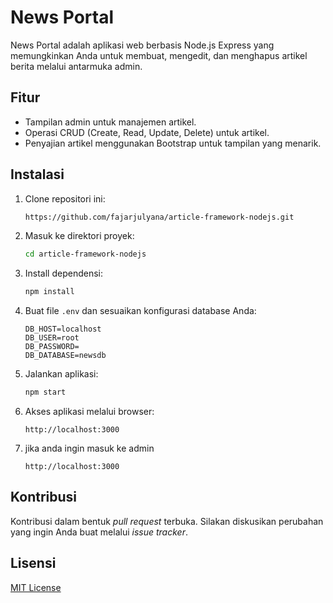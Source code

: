 # News Portal

News Portal adalah aplikasi web berbasis Node.js Express yang memungkinkan Anda untuk membuat, mengedit, dan menghapus artikel berita melalui antarmuka admin.

## Fitur

- Tampilan admin untuk manajemen artikel.
- Operasi CRUD (Create, Read, Update, Delete) untuk artikel.
- Penyajian artikel menggunakan Bootstrap untuk tampilan yang menarik.

## Instalasi

1. Clone repositori ini:

    ```bash
    https://github.com/fajarjulyana/article-framework-nodejs.git
    ```

2. Masuk ke direktori proyek:

    ```bash
    cd article-framework-nodejs
    ```

3. Install dependensi:

    ```bash
    npm install
    ```

4. Buat file `.env` dan sesuaikan konfigurasi database Anda:

    ```
    DB_HOST=localhost
    DB_USER=root
    DB_PASSWORD=
    DB_DATABASE=newsdb
    ```

5. Jalankan aplikasi:

    ```bash
    npm start
    ```

6. Akses aplikasi melalui browser:

    ```
    http://localhost:3000
    ```
7. jika anda ingin masuk ke admin 
    ```
    http://localhost:3000
    ```
## Kontribusi

Kontribusi dalam bentuk _pull request_ terbuka. Silakan diskusikan perubahan yang ingin Anda buat melalui _issue tracker_.

## Lisensi

[MIT License](LICENSE)
